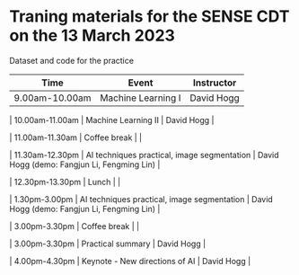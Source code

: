 # Traning materials for the SENSE CDT on the 13 March 2023

Dataset and code for the practice

| Time | Event     | Instructor     |
| ---------- | :-----------:  | :-----------: |
| 9.00am-10.00am   | Machine Learning I     | David Hogg      |

| 10.00am-11.00am   | Machine Learning II     | David Hogg      |

| 11.00am-11.30am   | Coffee break     |     |

| 11.30am-12.30pm   | AI techniques practical, image segmentation     | David Hogg (demo: Fangjun Li, Fengming Lin)     |

| 12.30pm-13.30pm   | Lunch     |      |

| 1.30pm-3.00pm   | AI techniques practical, image segmentation     | David Hogg (demo: Fangjun Li, Fengming Lin)     |

| 3.00pm-3.30pm   | Coffee break     |     |

| 3.00pm-3.30pm   | Practical summary     |   David Hogg  |

| 4.00pm-4.30pm   | Keynote - New directions of AI    |   David Hogg  |



